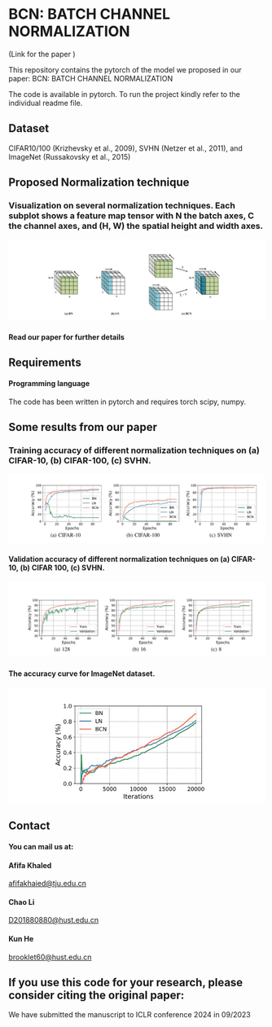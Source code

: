
# BCN: BATCH CHANNEL NORMALIZATION


(Link for the paper )
  

This repository contains the pytorch   of the model we proposed in our paper:  BCN: BATCH CHANNEL NORMALIZATION

The code is available in pytorch. To run the project kindly refer to the individual readme file.





## Dataset


CIFAR10/100 (Krizhevsky et al., 2009), SVHN (Netzer et al., 2011), and ImageNet (Russakovsky et al., 2015)







## Proposed Normalization technique


### Visualization on several normalization techniques. Each subplot shows a feature map tensor with N the batch axes, C the channel axes, and (H, W) the spatial height and width axes.


![model](./method.JPG)



#### Read our paper for further details


##   Requirements
####  Programming language

The code has been written in pytorch  and requires
torch
scipy,
numpy.

## Some results from our paper

### Training accuracy of different normalization techniques on (a) CIFAR-10, (b) CIFAR-100, (c) SVHN.


![model](./Result1.JPG)


#### Validation accuracy of different normalization techniques on (a) CIFAR-10, (b) CIFAR 100, (c) SVHN.



![model](./Result2.JPG)


#### The accuracy curve for ImageNet dataset.


![model](./Result3.JPG)


## Contact

####  You can mail us at: 



#### Afifa Khaled 

afifakhaied@tju.edu.cn

#### Chao Li

D201880880@hust.edu.cn

#### Kun He
brooklet60@hust.edu.cn




## If you use this code for your research, please consider citing the original paper:


We have submitted the manuscript to ICLR conference 2024 in 09/2023






